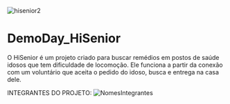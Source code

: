 ![hisenior2](https://user-images.githubusercontent.com/81167557/118132642-4b24ac80-b3d6-11eb-83c8-e8ddc455bf09.jpg)

# DemoDay_HiSenior
O HiSenior é um projeto criado para buscar remédios em postos de saúde idosos que tem dificuldade de locomoção. Ele funciona a partir da conexão com um voluntário que aceita o pedido do idoso, busca e entrega na casa dele.

INTEGRANTES DO PROJETO:
![NomesIntegrantes](https://user-images.githubusercontent.com/81167557/118134292-24677580-b3d8-11eb-9270-133cbe7574c2.jpg)
